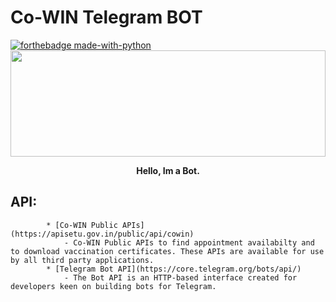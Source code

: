 # Co-WIN Telegram BOT
[![forthebadge made-with-python](http://ForTheBadge.com/images/badges/made-with-python.svg)](https://www.python.org/)<br/>
<img src="https://media.giphy.com/media/HdjEnj3U6b6hGzcRsW/giphy.gif" width="100%" height="170px"/>
<p style="text-align:center;"><b>Hello, Im a Bot.</b></p>

## API:
			* [Co-WIN Public APIs](https://apisetu.gov.in/public/api/cowin)
				- Co-WIN Public APIs to find appointment availabilty and to download vaccination certificates. These APIs are available for use by all third party applications.
			* [Telegram Bot API](https://core.telegram.org/bots/api/)
				- The Bot API is an HTTP-based interface created for developers keen on building bots for Telegram.
